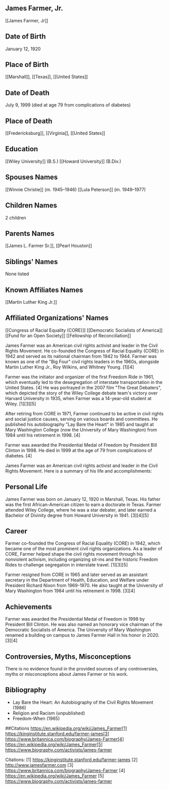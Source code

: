 ## James Farmer, Jr.
[[James Farmer, Jr]]

## Date of Birth
January 12, 1920

## Place of Birth
[[Marshall]], [[Texas]], [[United States]]

## Date of Death
July 9, 1999 (died at age 79 from complications of diabetes)

## Place of Death
[[Fredericksburg]], [[Virginia]], [[United States]]

## Education
[[Wiley University]] (B.S.)
[[Howard University]] (B.Div.)

## Spouses Names
[[Winnie Christie]] (m. 1945–1946)
[[Lula Peterson]] (m. 1949–1977)

## Children Names
2 children

## Parents Names
[[James L. Farmer Sr.]], [[Pearl Houston]]

## Siblings' Names
None listed

## Known Affiliates Names
[[Martin Luther King Jr.]]

## Affiliated Organizations' Names
[[Congress of Racial Equality (CORE)]]
[[Democratic Socialists of America]]
[[Fund for an Open Society]]
[[Fellowship of Reconciliation]]

James Farmer was an American civil rights activist and leader in the Civil Rights Movement. He co-founded the Congress of Racial Equality (CORE) in 1942 and served as its national chairman from 1942 to 1944. Farmer was known as one of the "Big Four" civil rights leaders in the 1960s, alongside Martin Luther King Jr., Roy Wilkins, and Whitney Young. [1][4]

Farmer was the initiator and organizer of the first Freedom Ride in 1961, which eventually led to the desegregation of interstate transportation in the United States. [4] He was portrayed in the 2007 film "The Great Debaters", which depicted the story of the Wiley College debate team's victory over Harvard University in 1935, when Farmer was a 14-year-old student at Wiley. [1][3][5]

After retiring from CORE in 1971, Farmer continued to be active in civil rights and social justice causes, serving on various boards and committees. He published his autobiography "Lay Bare the Heart" in 1985 and taught at Mary Washington College (now the University of Mary Washington) from 1984 until his retirement in 1998. [4]

Farmer was awarded the Presidential Medal of Freedom by President Bill Clinton in 1998. He died in 1999 at the age of 79 from complications of diabetes. [4]

James Farmer was an American civil rights activist and leader in the Civil Rights Movement. Here is a summary of his life and accomplishments:

## Personal Life
James Farmer was born on January 12, 1920 in Marshall, Texas. His father was the first African-American citizen to earn a doctorate in Texas. Farmer attended Wiley College, where he was a star debater, and later earned a Bachelor of Divinity degree from Howard University in 1941. [3][4][5]

## Career
Farmer co-founded the Congress of Racial Equality (CORE) in 1942, which became one of the most prominent civil rights organizations. As a leader of CORE, Farmer helped shape the civil rights movement through his nonviolent activism, including organizing sit-ins and the historic Freedom Rides to challenge segregation in interstate travel. [1][3][5] 

Farmer resigned from CORE in 1965 and later served as an assistant secretary in the Department of Health, Education, and Welfare under President Richard Nixon from 1969-1970. He also taught at the University of Mary Washington from 1984 until his retirement in 1998. [3][4]

## Achievements
Farmer was awarded the Presidential Medal of Freedom in 1998 by President Bill Clinton. He was also named an honorary vice chairman of the Democratic Socialists of America. The University of Mary Washington renamed a building on campus to James Farmer Hall in his honor in 2020. [3][4]

## Controversies, Myths, Misconceptions
There is no evidence found in the provided sources of any controversies, myths or misconceptions about James Farmer or his work.

## Bibliography
- Lay Bare the Heart: An Autobiography of the Civil Rights Movement (1986)
- Religion and Racism (unpublished)
- Freedom-When (1965)

##Citations https://en.wikipedia.org/wiki/James_Farmer[1] https://kinginstitute.stanford.edu/farmer-james[3] https://www.britannica.com/biography/James-Farmer[4] https://en.wikipedia.org/wiki/James_Farmer[5] https://www.biography.com/activists/james-farmer

Citations:
[1] https://kinginstitute.stanford.edu/farmer-james
[2] http://www.jamesfarmer.com
[3] https://www.britannica.com/biography/James-Farmer
[4] https://en.wikipedia.org/wiki/James_Farmer
[5] https://www.biography.com/activists/james-farmer